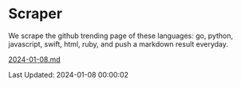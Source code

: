 # Scraper

We scrape the github trending page of these languages: go, python, javascript, swift, html, ruby, and push a markdown result everyday.

[2024-01-08.md](https://github.com/henson/Scraper/blob/master/2024-01-08.md)

Last Updated: 2024-01-08 00:00:02